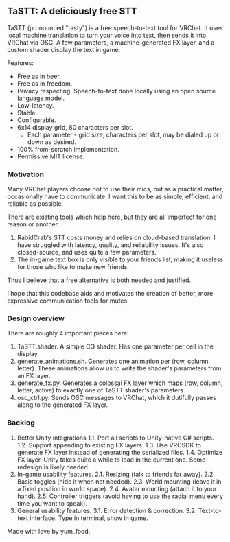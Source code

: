 ## TaSTT: A deliciously free STT

TaSTT (pronounced "tasty") is a free speech-to-text tool for VRChat. It uses
local machine translation to turn your voice into text, then sends it into
VRChat via OSC. A few parameters, a machine-generated FX layer, and a
custom shader display the text in game.

Features:
* Free as in beer.
* Free as in freedom.
* Privacy respecting. Speech-to-text done locally using an open source language
  model.
* Low-latency.
* Stable.
* Configurable.
* 6x14 display grid, 80 characters per slot.
  * Each parameter - grid size, characters per slot, may be dialed up or down
    as desired.
* 100% from-scratch implementation.
* Permissive MIT license.

### Motivation

Many VRChat players choose not to use their mics, but as a practical matter,
occasionally have to communicate. I want this to be as simple, efficient, and
reliable as possible.

There are existing tools which help here, but they are all imperfect for one
reason or another:

1. RabidCrab's STT costs money and relies on cloud-based translation. I have
   struggled with latency, quality, and reliability issues. It's also
   closed-source, and uses quite a few parameters.
2. The in-game text box is only visible to your friends list, making it
   useless for those who like to make new friends.

Thus I believe that a free alternative is both needed and justified.

I hope that this codebase aids and motivates the creation of better, more
expressive communication tools for mutes.

### Design overview

There are roughly 4 important pieces here:

1. TaSTT.shader. A simple CG shader. Has one parameter per cell in the display.
2. generate\_animations.sh. Generates one animation per (row, column, letter).
   These animations allow us to write the shader's parameters from an FX layer.
3. generate\_fx.py. Generates a colossal FX layer which maps (row, column,
   letter, active) to exactly one of TaSTT.shader's parameters.
4. osc\_ctrl.py. Sends OSC messages to VRChat, which it dutifully passes along
   to the generated FX layer.

### Backlog

1. Better Unity integrations
1.1. Port all scripts to Unity-native C# scripts.
1.2. Support appending to existing FX layers.
1.3. Use VRCSDK to generate FX layer instead of generating the serialized files.
1.4. Optimize FX layer. Unity takes quite a while to load in the current one.
     Some redesign is likely needed.
2. In-game usability features.
2.1. Resizing (talk to friends far away).
2.2. Basic toggles (hide it when not needed).
2.3. World mounting (leave it in a fixed position in world space).
2.4. Avatar mounting (attach it to your hand).
2.5. Controller triggers (avoid having to use the radial menu every time you
     want to speak).
3. General usability features.
3.1. Error detection & correction.
3.2. Text-to-text interface. Type in terminal, show in game.

Made with love by yum\_food.
